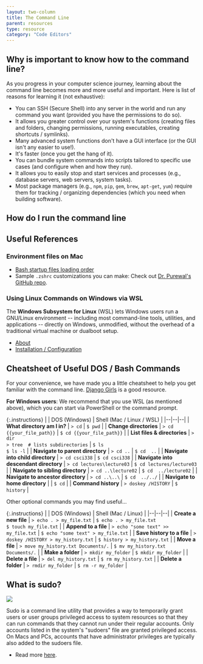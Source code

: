 ```yaml
---
layout: two-column
title: The Command Line
parent: resources
type: resource
category: "Code Editors"
---
```


## Why is important to know how to the command line?
As you progress in your computer science journey, learning about the command line becomes more and more useful and important. Here is list of reasons for learning it (not exhaustive):
* You can SSH (Secure Shell) into any server in the world and run any command you want (provided you have the permissions to do so).
* It allows you greater control over your system's functions (creating files and folders, changing permissions, running executables, creating shortcuts / symlinks).
* Many advanced system functions don't have a GUI interface (or the GUI isn't any easier to use!).
* It's faster (once you get the hang of it).
* You can bundle system commands into scripts tailored to specific use cases (and configure when and how they run).
* It allows you to easily stop and start services and processes (e.g., database servers, web servers, system tasks).
* Most package managers (e.g., `npm`, `pip`, `gem`, `brew`, `apt-get`, `yum`) require them for tracking / organizing dependencies (which you need when building software).

## How do I run the command line


## Useful References

### Environment files on Mac
* [Bash startup files loading order](https://medium.com/@rajsek/zsh-bash-startup-files-loading-order-bashrc-zshrc-etc-e30045652f2e)
* Sample `.zshrc` customizations you can make: Check out [Dr. Purewal's GitHub repo](https://github.com/semmypurewal/dotfiles/blob/master/zsh).


### Using Linux Commands on Windows via WSL
The **Windows Subsystem for Linux** (WSL) lets Windows users run a GNU/Linux environment -- including most command-line tools, utilities, and applications -- directly on Windows, unmodified, without the overhead of a traditional virtual machine or dualboot setup.
* [About](https://learn.microsoft.com/en-us/windows/wsl/about)
* [Installation / Configuration](https://learn.microsoft.com/en-us/windows/wsl/basic-commands)

## Cheatsheet of Useful DOS / Bash Commands
For your convenience, we have made you a little cheatsheet to help you get familiar with the command line. <a href="https://tutorial.djangogirls.org/en/intro_to_command_line/" target="_blank">Django Girls</a> is a good resource. 

**For Windows users**: We recommend that you use WSL (as mentioned above), which you can start via PowerShell or the command prompt.

{:.instructions}
| | DOS (Windows) | Shell (Mac / Linux / WSL) |
|--|--|--|
| **What directory am I in?** | `> cd` | `$ pwd` |
| **Change directories** | `> cd {{your_file_path}}` | `$ cd {{your_file_path}}` |
| **List files & directories** | `> dir`<br> `> tree  # lists subdirectories` | `$ ls`<br>`$ ls -l` |
| **Navigate to parent directory** | `> cd ..` | `$ cd  ..` |
| **Navigate into child directory** | `> cd csci338` | `$ cd csci338` |
| **Navigate into descendant directory** | `> cd lectures\lecture03` | `$ cd lectures/lecture03` |
| **Navigate to sibling directory** | `> cd ..\lecture02` | `$ cd  ../lecture02` |
| **Navigate to ancestor directory** | `> cd ..\..\` | `$ cd  ../../` |
| **Navigate to home directory** |  | `$ cd` |
| **Command history** | `> doskey /HISTORY` | `$ history` |

Other optional commands you may find useful...

{:.instructions}
| | DOS (Windows) | Shell (Mac / Linux) |
|--|--|--|
| **Create a new file** | `> echo . > my_file.txt` | `$ echo . > my_file.txt`<br> `$ touch my_file.txt` |
| **Append to a file** | `> echo "some text" >> my_file.txt` | `$ echo "some text" > my_file.txt` |
| **Save history to a file** | `> doskey /HISTORY > my_history.txt` | `$ history > my_history.txt` |
| **Move a file** | `> move my_history.txt Documents/.` | `$ mv my_history.txt Documents/.` |
| **Make a folder** | `> mkdir my_folder` | `$ mkdir my_folder` |
| **Delete a file** | `> del my_history.txt` | `$ rm my_history.txt` |
| **Delete a folder** | `> rmdir my_folder` | `$ rm -r my_folder` |

## What is sudo?
<img src="https://imgs.xkcd.com/comics/sandwich.png" />

Sudo is a command line utility that provides a way to temporarily grant users or user groups privileged access to system resources so that they can run commands that they cannot run under their regular accounts. Only accounts listed in the system's "sudoers" file are granted privileged access. On Macs and PCs, accounts that have administrator privileges are typically also added to the sudoers file.

* Read more [here](https://www.techtarget.com/searchsecurity/definition/sudo-superuser-do).